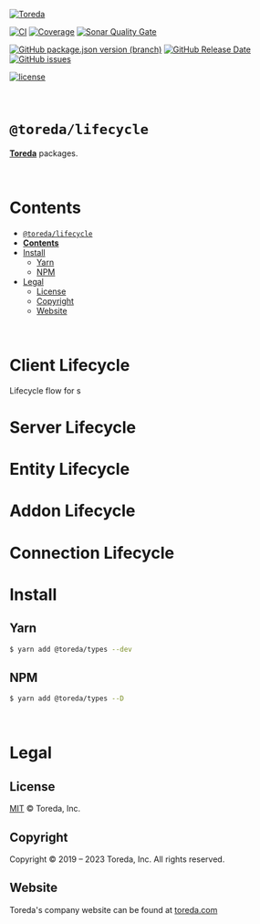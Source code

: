 [![Toreda](https://content.toreda.com/logo/toreda-logo.png)](https://www.toreda.com)

[![CI](https://img.shields.io/github/workflow/status/toreda/lifecycle/CI?style=for-the-badge)](https://github.com/toreda/lifecycle/actions) [![Coverage](https://img.shields.io/sonar/coverage/toreda_lifecycle?server=https%3A%2F%2Fsonarcloud.io&style=for-the-badge)](https://sonarcloud.io/project/activity?graph=coverage&id=toreda_lifecycle) [![Sonar Quality Gate](https://img.shields.io/sonar/quality_gate/toreda_lifecycle?server=https%3A%2F%2Fsonarcloud.io&style=for-the-badge)](https://sonarcloud.io/summary/new_code?id=toreda_lifecycle)

[![GitHub package.json version (branch)](https://img.shields.io/github/package-json/v/toreda/lifecycle/master?style=for-the-badge)](https://github.com/toreda/lifecycle/releases/latest) [![GitHub Release Date](https://img.shields.io/github/release-date/toreda/lifecycle?style=for-the-badge)](https://github.com/toreda/lifecycle/releases/latest) [![GitHub issues](https://img.shields.io/github/issues/toreda/lifecycle?style=for-the-badge)](https://github.com/toreda/lifecycle/issues)

 [![license](https://img.shields.io/github/license/toreda/lifecycle?style=for-the-badge)](https://github.com/toreda/lifecycle/blob/master/LICENSE)

&nbsp;

# `@toreda/lifecycle`

 [**Toreda**](https://www.toreda.com) packages.

&nbsp;

# **Contents**
- [`@toreda/lifecycle`]()
- [**Contents**](#contents)
- [Install](#install)
	- [Yarn](#yarn)
	- [NPM](#npm)
- [Legal](#legal)
	- [License](#license)
	- [Copyright](#copyright)
	- [Website](#website)

&nbsp;

# Client Lifecycle
Lifecycle flow for s

# Server Lifecycle

# Entity Lifecycle

# Addon Lifecycle

# Connection Lifecycle

# Install

## Yarn
```bash
$ yarn add @toreda/types --dev
```


## NPM
```bash
$ yarn add @toreda/types --D
```

&nbsp;
# Legal

## License
[MIT](LICENSE) &copy; Toreda, Inc.


## Copyright
Copyright &copy; 2019 – 2023 Toreda, Inc. All rights reserved.


## Website
Toreda's company website can be found at [toreda.com](https://www.toreda.com)
